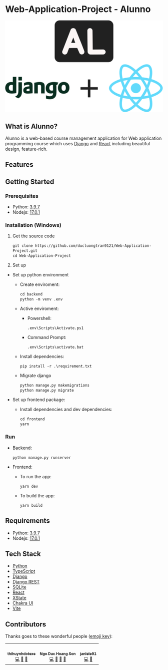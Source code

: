 # Web-Application-Project - Alunno

<div align="center">
   <img src="./assets/logowithdjangoandreact.svg">
</div>

## What is Alunno?

Alunno is a web-based course management application for Web application programming course which uses [Django](https://www.djangoproject.com/) and [React](https://reactjs.org/) including beautiful design, feature-rich.

## Features

## Getting Started

### Prerequisites
- Python: [3.9.7](https://www.python.org/ftp/python/3.9.7/)
- Nodejs: [17.0.1](https://nodejs.org/dist/v17.0.1/)

### Installation (Windows)

1. Get the source code

   ```
   git clone https://github.com/ducluongtran9121/Web-Application-Project.git
   cd Web-Application-Project
   ```

2. Set up

- Set up python environment

  - Create enviroment:

    ```
    cd backend
    python -m venv .env
    ```

  - Active enviroment:

    - Powershell:

      ```
      .env\Scripts\Activate.ps1
      ```

    - Command Prompt:

      ```
      .env\Scripts\activate.bat
      ```

  - Install dependencies:

    ```
    pip install -r .\requirement.txt
    ```

  - Migrate django

    ```
    python manage.py makemigrations
    python manage.py migrate
    ```

- Set up frontend package:

  - Install dependencies and dev dependencies:

    ```
    cd frontend
    yarn
    ```

### Run

- Backend:

  ```
  python manage.py runserver
  ```

- Frontend:

  - To run the app:

    ```
    yarn dev
    ```
  
  - To build the app:

    ```
    yarn build
    ```

## Requirements

- Python: [3.9.7](https://www.python.org/ftp/python/3.9.7/)
- Nodejs: [17.0.1](https://nodejs.org/dist/v17.0.1/)

## Tech Stack

- [Python](https://www.python.org/)
- [TypeScript](https://www.typescriptlang.org/)
- [Django](https://www.djangoproject.com/)
- [Django REST](https://www.django-rest-framework.org/)
- [SQLite](https://www.sqlite.org/index.html)
- [React](https://reactjs.org/)
- [XState](https://xstate.js.org/)
- [Chakra UI](https://chakra-ui.com/)
- [Vite](https://vitejs.dev/)

## Contributors

Thanks goes to these wonderful people ([emoji key](https://allcontributors.org/docs/en/emoji-key)):

<!-- ALL-CONTRIBUTORS-LIST:START - Do not remove or modify this section -->

<table>
  <tr>
    <td align="center"><a href="https://github.com/thihuynhdotexe"><img src="https://avatars.githubusercontent.com/u/71972700?v=4?s=100" width="150px;" alt=""/><br /><sub><b>thihuynhdotexe</b></sub></a><br /><a href="https://github.com/ducluongtran9121/Web-Application-Project/commits?author=thihuynhdotexe" title="Code">💻</a> <a href="#maintenance-thihuynhdotexe" title="Maintenance">🚧</a> <a href="#projectManagement-thihuynhdotexe" title="Project Management">📆</a></td>
    <td align="center"><a href="https://github.com/pinanek23"><img src="https://avatars.githubusercontent.com/u/57288958?v=4?s=100" width="150px;" alt=""/><br /><sub><b>Ngo Duc Hoang Son</b></sub></a><br /><a href="https://github.com/ducluongtran9121/Web-Application-Project/commits?author=pinanek23" title="Code">💻</a> <a href="https://github.com/ducluongtran9121/Web-Application-Project/commits?author=pinanek23" title="Documentation">📖</a> <a href="#design-pinanek23" title="Design">🎨</a> <a href="#maintenance-pinanek23" title="Maintenance">🚧</a></td>
    <td align="center"><a href="https://github.com/ducluongtran9121"><img src="https://avatars.githubusercontent.com/u/62114461?v=4?s=100" width="150px;" alt=""/><br /><sub><b>janlele91</b></sub></a><br /><a href="https://github.com/ducluongtran9121/Web-Application-Project/commits?author=ducluongtran9121" title="Code">💻</a> <a href="#maintenance-ducluongtran9121" title="Maintenance">🚧</a></td>
  </tr>
</table>

<!-- ALL-CONTRIBUTORS-LIST:END -->
